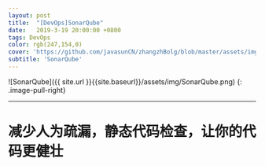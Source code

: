 ```yaml
---
layout: post
title:  "[DevOps]SonarQube"
date:   2019-3-19 20:00:00 +0800
tags: DevOps
color: rgb(247,154,0)
cover: 'https://github.com/javasunCN/zhangzhBolg/blob/master/assets/img/spring/spring.jpg?raw=true'
subtitle: 'SonarQube'
---
```


![SonarQube]({{ site.url }}{{site.baseurl}}/assets/img/SonarQube.png)
{: .image-pull-right}

------------------------


# **减少人为疏漏，静态代码检查，让你的代码更健壮**

